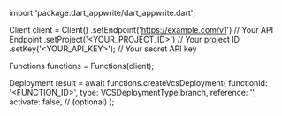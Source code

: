 import 'package:dart_appwrite/dart_appwrite.dart';

Client client = Client()
    .setEndpoint('https://example.com/v1') // Your API Endpoint
    .setProject('<YOUR_PROJECT_ID>') // Your project ID
    .setKey('<YOUR_API_KEY>'); // Your secret API key

Functions functions = Functions(client);

Deployment result = await functions.createVcsDeployment(
    functionId: '<FUNCTION_ID>',
    type: VCSDeploymentType.branch,
    reference: '<REFERENCE>',
    activate: false, // (optional)
);

